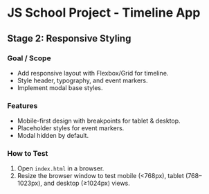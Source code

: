 # JS School Project - Timeline App

## Stage 2: Responsive Styling

### Goal / Scope
- Add responsive layout with Flexbox/Grid for timeline.
- Style header, typography, and event markers.
- Implement modal base styles.

### Features
- Mobile-first design with breakpoints for tablet & desktop.
- Placeholder styles for event markers.
- Modal hidden by default.

### How to Test
1. Open `index.html` in a browser.
2. Resize the browser window to test mobile (<768px), tablet (768–1023px), and desktop (≥1024px) views.
